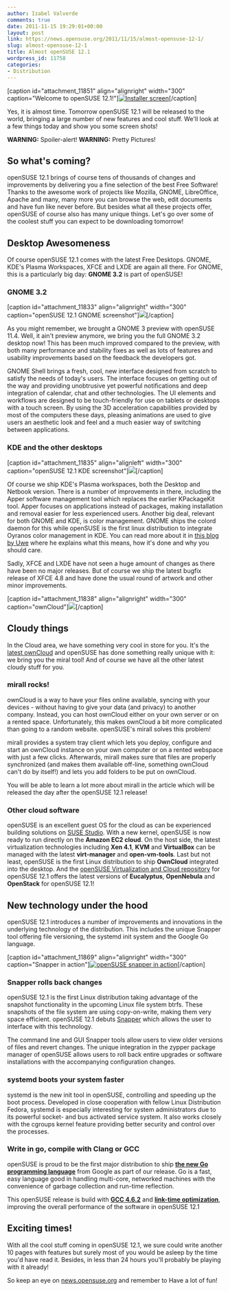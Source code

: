```yaml
---
author: Izabel Valverde
comments: true
date: 2011-11-15 19:29:01+00:00
layout: post
link: https://news.opensuse.org/2011/11/15/almost-opensuse-12-1/
slug: almost-opensuse-12-1
title: Almost openSUSE 12.1
wordpress_id: 11758
categories:
- Distribution
---
```


[caption id="attachment_11851" align="alignright" width="300" caption="Welcome to openSUSE 12.1!"][![Installer screen](/wp-content/uploads/2011/11/12.1_Installer-boot.png)](//news.opensuse.org/2011/11/15/almost-opensuse-12-1/12-1_installer-boot/)[/caption]

Yes, it is almost time. Tomorrow openSUSE 12.1 will be released to the world, bringing a large number of new features and cool stuff. We'll look at a few things today and show you some screen shots!



**WARNING:** Spoiler-alert!
**WARNING:** Pretty Pictures!

<!-- more -->


## So what's coming?


openSUSE 12.1 brings of course tens of thousands of changes and improvements by delivering you a fine selection of the best Free Software! Thanks to the awesome work of projects like Mozilla, GNOME, LibreOffice, Apache and many, many more you can browse the web, edit documents and have fun like never before. But besides what all these projects offer, openSUSE of course also has many unique things. Let's go over some of the coolest stuff you can expect to be downloading tomorrow!


## Desktop Awesomeness


Of course openSUSE 12.1 comes with the latest Free Desktops. GNOME, KDE's Plasma Workspaces, XFCE and LXDE are again all there. For GNOME, this is a particularly big day: **GNOME 3.2** is part of openSUSE!


### GNOME 3.2


[caption id="attachment_11833" align="alignright" width="300" caption="openSUSE 12.1 GNOME screenshot"][![](/wp-content/uploads/2011/11/800px-OpenSUSE_12.1_GNOME_in_action.png)](//news.opensuse.org/2011/11/15/almost-opensuse-12-1/800px-opensuse_12-1_gnome_in_action/)[/caption]

As you might remember, we brought a GNOME 3 preview with openSUSE 11.4. Well, it ain't preview anymore, we bring you the full GNOME 3.2 desktop now! This has been much improved compared to the preview, with both many performance and stability fixes as well as lots of features and usability improvements based on the feedback the developers got.

GNOME Shell brings a fresh, cool, new interface designed from scratch to satisfy the needs of today's users. The interface focuses on getting out of the way and providing unobtrusive yet powerful notifications and deep integration of calendar, chat and other technologies. The UI elements and workflows are designed to be touch-friendly for use on tablets or desktops with a touch screen. By using the 3D acceleration capabilities provided by most of the computers these days, pleasing animations are used to give users an aesthetic look and feel and a much easier way of switching between applications.


### KDE and the other desktops


[caption id="attachment_11835" align="alignleft" width="300" caption="openSUSE 12.1 KDE screenshot"][![](/wp-content/uploads/2011/11/openSUSE_12.1_KDE_in_action.png)](//news.opensuse.org/2011/11/15/almost-opensuse-12-1/opensuse_12-1_kde_in_action-2/)[/caption]

Of course we ship KDE's Plasma workspaces, both the Desktop and Netbook version. There is a number of improvements in there, including the Apper software management tool which replaces the earlier KPackageKit tool. Apper focuses on applications instead of packages, making installation and removal easier for less experienced users. Another big deal, relevant for both GNOME and KDE, is color management. GNOME ships the colord daemon for this while openSUSE is the first linux distribution to integrate Oyranos color management in KDE. You can read more about it in [this blog by Uwe](//www.oyranos.org/2011/11/colour-management-in-opensuse-12-1/) where he explains what this means, how it's done and why you should care.

Sadly, XFCE and LXDE have not seen a huge amount of changes as there have been no major releases. But of course we ship the latest bugfix release of XFCE 4.8 and have done the usual round of artwork and other minor improvements.

[caption id="attachment_11838" align="alignright" width="300" caption="ownCloud"][![](/wp-content/uploads/2011/11/OwnCloud2-1.png)](//news.opensuse.org/2011/11/15/almost-opensuse-12-1/owncloud2/)[/caption]


## Cloudy things


In the Cloud area, we have something very cool in store for you. It's the [latest ownCloud](dot.kde.org/2011/10/11/owncloud-2-released) and openSUSE has done something really unique with it: we bring you the miral tool! And of course we have all the other latest cloudy stuff for you.


### mirall rocks!


ownCloud is a way to have your files online available, syncing with your devices - without having to give your data (and privacy) to another company. Instead, you can host ownCloud either on your own server or on a rented space. Unfortunately, this makes ownCloud a bit more complicated than going to a random website. openSUSE's mirall solves this problem!

mirall provides a system tray client which lets you deploy, configure and start an ownCloud instance on your own computer or on a rented webspace with just a few clicks. Afterwards, mirall makes sure that files are properly synchronized (and makes them available off-line, something ownCloud can't do by itself!) and lets you add folders to be put on ownCloud.

You will be able to learn a lot more about mirall in the article which will be released the day after the openSUSE 12.1 release!


### Other cloud software


openSUSE is an excellent guest OS for the cloud as can be experienced building solutions on [SUSE Studio](//susestudio.com/). With a new kernel, openSUSE is now ready to run directly on the **Amazon EC2 cloud**. On the host side, the latest virtualization technologies including **Xen 4.1**, **KVM** and **VirtualBox** can be managed with the latest **virt-manager** and **open-vm-tools**. Last but not least, openSUSE is the first Linux distribution to ship **OwnCloud** integrated into the desktop. And the [openSUSE Virtualization and Cloud repository](https://build.opensuse.org/project/show?project=Virtualization%3ACloud) for openSUSE 12.1 offers the latest versions of **Eucalyptus**, **OpenNebula** and **OpenStack** for openSUSE 12.1!


## New technology under the hood


openSUSE 12.1 introduces a number of improvements and innovations in the  underlying technology of the distribution. This includes the unique  Snapper tool offering file versioning, the systemd init system and the  Google Go language.

[caption id="attachment_11869" align="alignright" width="300" caption="Snapper in action"][![openSUSE snapper in action](/wp-content/uploads/2011/11/OpenSUSE_12.1_Snapper.png)](//news.opensuse.org/2011/11/15/almost-opensuse-12-1/opensuse_12-1_snapper/)[/caption]



### Snapper rolls back changes


openSUSE 12.1 is the first Linux distribution taking advantage of the  snapshot functionality in the upcoming Linux file system btrfs. These  snapshots of the file system are using copy-on-write, making them very  space efficient. openSUSE 12.1 debuts [Snapper](//en.opensuse.org/Portal:Snapper) which allows the user to interface with this technology.

The command line and GUI Snapper tools allow users to view older versions of files and revert changes. The unique integration in the  zypper package manager of openSUSE allows users to roll back entire  upgrades or software installations with the accompanying configuration  changes.


### systemd boots your system faster


systemd is the new init tool in openSUSE, controlling and speeding up  the boot process. Developed in close cooperation with fellow Linux  Distribution Fedora, systemd is especially interesting for system  administrators due to its powerful socket- and bus activated service  system. It also works closely with the cgroups kernel feature providing  better security and control over the processes.


### Write in go, compile with Clang or GCC


openSUSE is proud to be the first major distribution to ship [**the new Go programming language**](//golang.org/) from Google as part of our release. Go is a fast, easy language good in  handling multi-core, networked machines with the convenience of garbage  collection and run-time reflection.

This openSUSE release is build with [**GCC 4.6.2**](//gcc.gnu.org/) and  [**link-time optimization**](//en.wikipedia.org/wiki/Link-time_optimization), improving the overall performance of the software in openSUSE 12.1


## Exciting times!


With all the cool stuff coming in openSUSE 12.1, we sure could write another 10 pages with features but surely most of you would be asleep by the time you'd have read it. Besides, in less than 24 hours you'll probably be playing with it already!

So keep an eye on [news.opensuse.org](//news.opensuse.org) and remember to Have a lot of fun!
